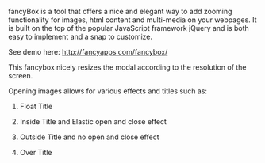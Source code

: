 
fancyBox is a tool that offers a nice and elegant way to add zooming functionality for images, html content and multi-media on your webpages. It is built on the top of the popular JavaScript framework jQuery and is both easy to implement and a snap to customize.

See demo here: 
http://fancyapps.com/fancybox/

This fancybox nicely resizes the modal according to the resolution of the screen. 

Opening images allows for various effects and titles such as: 

1) Float Title 

2) Inside Title and Elastic open and close effect

3) Outside Title and no open and close effect

4) Over Title 
